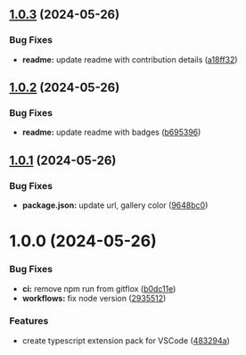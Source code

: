 ## [1.0.3](https://github.com/s-gryt/typescript-pack/compare/v1.0.2...v1.0.3) (2024-05-26)


### Bug Fixes

* **readme:** update readme with contribution details ([a18ff32](https://github.com/s-gryt/typescript-pack/commit/a18ff322d164817aa6b6d17ec00045475cb9a28a))

## [1.0.2](https://github.com/s-gryt/typescript-pack/compare/v1.0.1...v1.0.2) (2024-05-26)


### Bug Fixes

* **readme:** update readme with badges ([b695396](https://github.com/s-gryt/typescript-pack/commit/b695396a68c43d51b894780d327cc4b7cec9a60a))

## [1.0.1](https://github.com/s-gryt/typescript-pack/compare/v1.0.0...v1.0.1) (2024-05-26)


### Bug Fixes

* **package.json:** update url, gallery color ([9648bc0](https://github.com/s-gryt/typescript-pack/commit/9648bc0908490337b4ffcb9024ba1af09edbf88b))

# 1.0.0 (2024-05-26)


### Bug Fixes

* **ci:** remove npm run from gitflox ([b0dc11e](https://github.com/s-gryt/typescript-pack/commit/b0dc11e6d8d1db5f78fb06b3c7901995d167aaf9))
* **workflows:** fix node version ([2935512](https://github.com/s-gryt/typescript-pack/commit/2935512d99afc6ddf9e63c4e2188953f2f27a0f7))


### Features

* create typescript extension pack for VSCode ([483294a](https://github.com/s-gryt/typescript-pack/commit/483294ae998078a4e4b61c85eb93b497d4050b6a))
